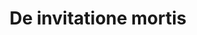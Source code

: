 ---
title: De invitatione mortis
concert-date: 2-6 OCT 2018
layout: default
description: Recording of Andrzej Karałow chamber opera
place: The Witold Lutosławski Concert Studio
city: Warsaw
---
